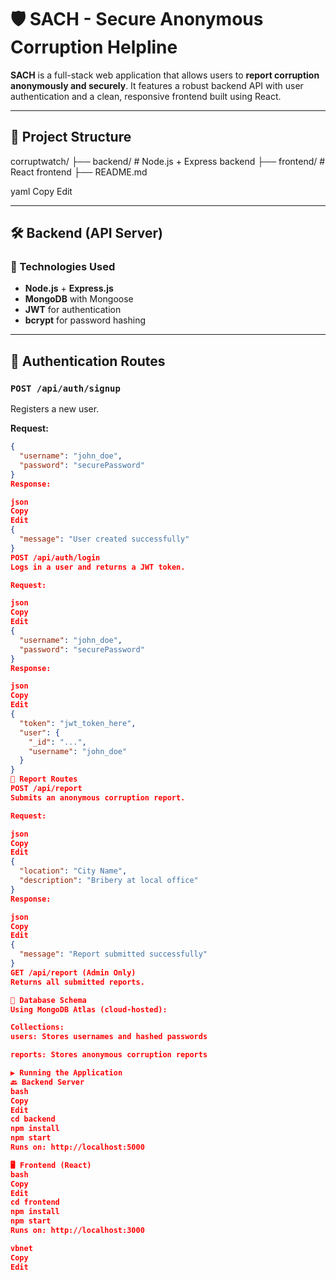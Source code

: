 # 🛡️ SACH - Secure Anonymous Corruption Helpline

**SACH** is a full-stack web application that allows users to **report corruption anonymously and securely**. It features a robust backend API with user authentication and a clean, responsive frontend built using React.

---

## 📁 Project Structure

corruptwatch/
├── backend/ # Node.js + Express backend
├── frontend/ # React frontend
├── README.md

yaml
Copy
Edit

---

## 🛠️ Backend (API Server)

### 🔧 Technologies Used

- **Node.js** + **Express.js**
- **MongoDB** with Mongoose
- **JWT** for authentication
- **bcrypt** for password hashing

---

## 🔐 Authentication Routes

### `POST /api/auth/signup`  
Registers a new user.

**Request:**

```json
{
  "username": "john_doe",
  "password": "securePassword"
}
Response:

json
Copy
Edit
{
  "message": "User created successfully"
}
POST /api/auth/login
Logs in a user and returns a JWT token.

Request:

json
Copy
Edit
{
  "username": "john_doe",
  "password": "securePassword"
}
Response:

json
Copy
Edit
{
  "token": "jwt_token_here",
  "user": {
    "_id": "...",
    "username": "john_doe"
  }
}
📢 Report Routes
POST /api/report
Submits an anonymous corruption report.

Request:

json
Copy
Edit
{
  "location": "City Name",
  "description": "Bribery at local office"
}
Response:

json
Copy
Edit
{
  "message": "Report submitted successfully"
}
GET /api/report (Admin Only)
Returns all submitted reports.

💾 Database Schema
Using MongoDB Atlas (cloud-hosted):

Collections:
users: Stores usernames and hashed passwords

reports: Stores anonymous corruption reports

▶️ Running the Application
🔙 Backend Server
bash
Copy
Edit
cd backend
npm install
npm start
Runs on: http://localhost:5000

🖥️ Frontend (React)
bash
Copy
Edit
cd frontend
npm install
npm start
Runs on: http://localhost:3000

vbnet
Copy
Edit
